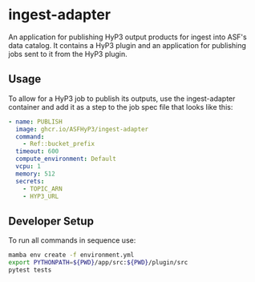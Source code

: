 # ingest-adapter

An application for publishing HyP3 output products for ingest into ASF's data catalog. 
It contains a HyP3 plugin and an application for publishing jobs sent to it from the HyP3 plugin.

## Usage

To allow for a HyP3 job to publish its outputs, use the ingest-adapter container and add it as a step to the job spec file
that looks like this:

```yaml
- name: PUBLISH
  image: ghcr.io/ASFHyP3/ingest-adapter
  command:
    - Ref::bucket_prefix
  timeout: 600
  compute_environment: Default
  vcpu: 1
  memory: 512
  secrets:
    - TOPIC_ARN
    - HYP3_URL
```

## Developer Setup

To run all commands in sequence use:

```bash
mamba env create -f environment.yml
export PYTHONPATH=${PWD}/app/src:${PWD}/plugin/src
pytest tests
```
